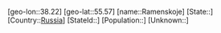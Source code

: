﻿---
location: [55.57,38.22]
type: City
tags:
- geo/City


SpocWebEntityId: 33625
isDeleted: false
confidential: public

---
[geo-lon::38.22]
[geo-lat::55.57]
[name::Ramenskoje]
[State::]
[Country::[Russia](geo/Continent/Europe/Russia.md)]
[StateId::]
[Population::]
[Unknown::]

